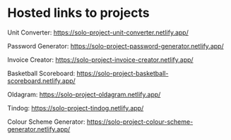 # Hosted links to projects

Unit Converter:  https://solo-project-unit-converter.netlify.app/


Password Generator: https://solo-project-password-generator.netlify.app/


Invoice Creator: https://solo-project-invoice-creator.netlify.app/


Basketball Scoreboard: https://solo-project-basketball-scoreboard.netlify.app/


Oldagram: https://solo-project-oldagram.netlify.app/ 


Tindog: https://solo-project-tindog.netlify.app/


Colour Scheme Generator: https://solo-project-colour-scheme-generator.netlify.app/